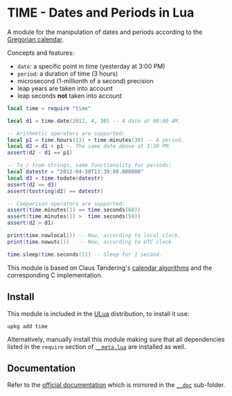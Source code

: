 TIME - Dates and Periods in Lua
===============================

A module for the manipulation of dates and periods according to the [Gregorian calendar](http://en.wikipedia.org/wiki/Gregorian_calendar).

Concepts and features:

-   `date`: a specific point in time (yesterday at 3:00 PM)
-   `period`: a duration of time (3 hours)
-   microsecond (1-millionth of a second) precision
-   leap years are taken into account
-   leap seconds **not** taken into account

```lua
local time = require "time"

local d1 = time.date(2012, 4, 30) -- A date at 00:00 AM.

-- Arithmetic operators are supported:
local p1 = time.hours(13) + time.minutes(30) -- A period.
local d2 = d1 + p1 -- The same date above at 1:30 PM.
assert(d2 - d1 == p1)

-- To / from strings, same functionality for periods:
local datestr = "2012-04-30T13:30:00.000000"
local d3 = time.todate(datestr)
assert(d2 == d3)
assert(tostring(d2) == datestr)

-- Comparison operators are supported:
assert(time.minutes(1) == time.seconds(60))
assert(time.minutes(1) >  time.seconds(59))
assert(d2 > d1)

print(time.nowlocal()) -- Now, according to local clock.
print(time.nowutc())   -- Now, according to UTC clock.

time.sleep(time.seconds(1)) -- Sleep for 1 second.
```

This module is based on Claus Tøndering's [calendar algorithms](http://www.tondering.dk/main/index.php/calendar-information) and the corresponding C implementation.

## Install

This module is included in the [ULua](http://ulua.io) distribution, to install it use:
```
upkg add time
```

Alternatively, manually install this module making sure that all dependencies listed in the `require` section of [`__meta.lua`](__meta.lua) are installed as well.

## Documentation

Refer to the [official documentation](http://scilua.org/time.html) which is mirrored in the [`__doc`](__doc) sub-folder.
